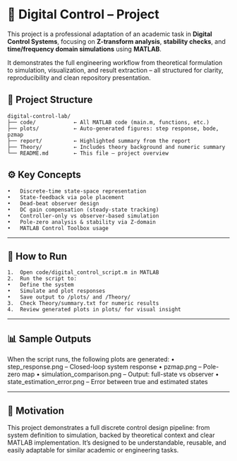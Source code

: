 # 🔧 Digital Control – Project
This project is a professional adaptation of an academic task in **Digital Control Systems**, focusing on **Z-transform analysis**, **stability checks**, and **time/frequency domain simulations** using **MATLAB**.

It demonstrates the full engineering workflow from theoretical formulation to simulation, visualization, and result extraction – all structured for clarity, reproducibility and clean repository presentation.


## 📁 Project Structure

```
digital-control-lab/
├── code/            ← All MATLAB code (main.m, functions, etc.)
├── plots/           ← Auto-generated figures: step response, bode, pzmap
├── report/          ← Highlighted summary from the report 
├── Theory/          ← Includes theory background and numeric summary
└── README.md        ← This file – project overview
```
## ⚙️ Key Concepts

	•	Discrete-time state-space representation
	•	State-feedback via pole placement
	•	Dead-beat observer design
	•	DC gain compensation (steady-state tracking)
	•	Controller-only vs observer-based simulation
	•	Pole-zero analysis & stability via Z-domain
	•	MATLAB Control Toolbox usage
---

## 🚀 How to Run

	1.	Open code/digital_control_script.m in MATLAB
	2.	Run the script to:
	•	Define the system
	•	Simulate and plot responses
	•	Save output to /plots/ and /Theory/
	3.	Check Theory/summary.txt for numeric results
	4.	Review generated plots in plots/ for visual insight

---

## 📊 Sample Outputs

When the script runs, the following plots are generated:
	•	step_response.png – Closed-loop system response
	•	pzmap.png – Pole-zero map
	•	simulation_comparison.png – Output: full-state vs observer
	•	state_estimation_error.png – Error between true and estimated states

---

## 🧠 Motivation

This project demonstrates a full discrete control design pipeline: from system definition to simulation,
backed by theoretical context and clear MATLAB implementation.
It’s designed to be understandable, reusable, and easily adaptable for similar academic or engineering tasks.
